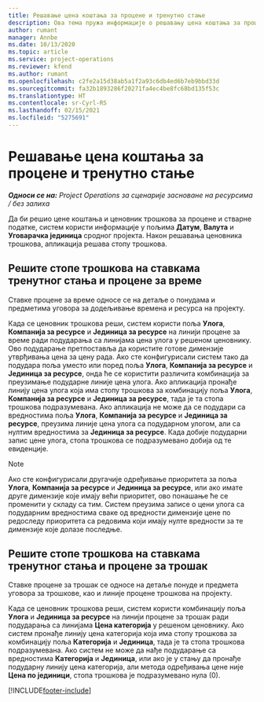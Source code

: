 ```yaml
---
title: Решавање цена коштања за процене и тренутно стање
description: Ова тема пружа информације о решавању цена коштања за процене и тренутно стање.
author: rumant
manager: Annbe
ms.date: 10/13/2020
ms.topic: article
ms.service: project-operations
ms.reviewer: kfend
ms.author: rumant
ms.openlocfilehash: c2fe2a15d38ab5a1f2a93c6db4ed6b7eb9bbd33d
ms.sourcegitcommit: fa32b1893286f20271fa4ec4be8fc68bd135f53c
ms.translationtype: HT
ms.contentlocale: sr-Cyrl-RS
ms.lasthandoff: 02/15/2021
ms.locfileid: "5275691"
---
```

# <a name="resolving-cost-prices-for-estimates-and-actuals"></a>Решавање цена коштања за процене и тренутно стање

_**Односи се на:** Project Operations за сценарије засноване на ресурсима / без залиха_

Да би решио цене коштања и ценовник трошкова за процене и стварне податке, систем користи информације у пољима **Датум**, **Валута** и **Уговарачка јединица** сродног пројекта. Након решавања ценовника трошкова, апликација решава стопу трошкова.

## <a name="resolving-cost-rates-on-actual-and-estimate-lines-for-time"></a>Решите стопе трошкова на ставкама тренутног стања и процене за време

Ставке процене за време односе се на детаље о понудама и предметима уговора за додељивање времена и ресурса на пројекту.

Када се ценовник трошкова реши, систем користи поља **Улога**, **Компанија за ресурсе** и **Јединица за ресурсе** на линији процене за време ради подударања са линијама цена улога у решеном ценовнику. Ово подударање претпоставља да користите готове димензије утврђивања цена за цену рада. Ако сте конфигурисали систем тако да подудара поља уместо или поред поља **Улога**, **Компанија за ресурсе** и **Јединица за ресурсе**, онда ће се користити различита комбинација за преузимање подударне линије цена улога. Ако апликација пронађе линију цена улога која има стопу трошкова за комбинацију поља **Улога**, **Компанија за ресурсе** и **Јединица за ресурсе**, тада је та стопа трошкова подразумевана. Ако апликација не може да се подудари са вредностима поља **Улога**, **Компанија за ресурсе** и **Јединица за ресурсе**, преузима линије цена улога са подударном улогом, али са нултим вредностима за **Јединица за ресурсе**. Када добије подударни запис цене улога, стопа трошкова се подразумевано добија од те евиденције. 

> [!NOTE]
> Ако сте конфигурисали другачије одређивање приоритета за поља **Улога**, **Компанија за ресурсе** и **Јединица за ресурсе**, или ако имате друге димензије које имају већи приоритет, ово понашање ће се променити у складу са тим. Систем преузима записе о цени улога са подударним вредностима сваке од вредности димензије цене по редоследу приоритета са редовима који имају нулте вредности за те димензије које долазе последње.

## <a name="resolving-cost-rates-on-actual-and-estimate-lines-for-expense"></a>Решите стопе трошкова на ставкама тренутног стања и процене за трошак

Ставке процене за трошак се односе на детаље понуде и предмета уговора за трошкове, као и линије процене трошкова на пројекту.

Када се ценовник трошкова реши, систем користи комбинацију поља **Улога** и **Јединица за ресурсе** на линији процене за трошак ради подударања са линијама **Цена категорија** у решеном ценовнику. Ако систем пронађе линију цена категорија која има стопу трошкова за комбинацију поља **Категорија** и **Јединица**, тада је та стопа трошкова подразумевана. Ако систем не може да нађе подударање са вредностима **Категорија** и **Јединица**, или ако је у стању да пронађе подударну линију цена категорија, али метода одређивања цене није **Цена по јединици**, стопа трошкова је подразумевано нула (0).


[!INCLUDE[footer-include](../includes/footer-banner.md)]